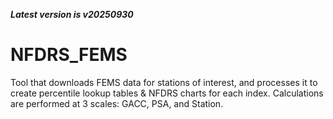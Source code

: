 ***Latest version is v20250930***

# NFDRS_FEMS

Tool that downloads FEMS data for stations of interest, and processes it to create percentile lookup tables & NFDRS charts for each index. Calculations are performed at 3 scales: GACC, PSA, and Station.
